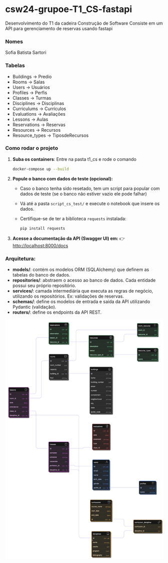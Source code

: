 # csw24-grupoe-T1_CS-fastapi

Desenvolvimento do T1 da cadeira Construção de Software
Consiste em um API para gerenciamento de reservas usando fastapi 

### Nomes
Sofia Batista Sartori

### Tabelas 
* Buildings -> Predio
* Rooms -> Salas
* Users -> Usuários
* Profiles -> Perfis
* Classes -> Turmas
* Disciplines -> Disciplinas
* Curriculums -> Currículos
* Evaluations -> Avaliações
* Lessons -> Aulas
* Reservations -> Reservas
* Resources -> Recursos
* Resource_types -> TiposdeRecursos

### Como rodar o projeto

1. **Suba os containers**:
    Entre na pasta t1_cs e rode o comando

   ```bash
   docker-compose up --build
   ```

2. **Popule o banco com dados de teste (opcional):**
   * Caso o banco tenha sido resetado, tem um script para popular com dados de teste (se o banco não estiver vazio ele pode falhar)
   * Vá até a pasta `script_cs_test/` e execute o notebook que insere os dados.
   * Certifique-se de ter a biblioteca `requests` instalada:

     ```bash
     pip install requests
     ```
   
3. **Acesse a documentação da API (Swagger UI) em:**
   👉 [http://localhost:8000/docs](http://localhost:8000/docs)

### Arquitetura:

* **models/**: contém os modelos ORM (SQLAlchemy) que definem as tabelas do banco de dados.
* **repositories/**: abstraem o acesso ao banco de dados. Cada entidade possui seu próprio repositório.
* **services/**: camada intermediária que executa as regras de negócio, utilizando os repositórios. Ex: validações de reservas.
* **schemas/**: define os modelos de entrada e saída da API utilizando Pydantic (validação).
* **routers/**: define os endpoints da API REST.

![Diagrama Entidade-Relacionamento](diagram-bd.png)
